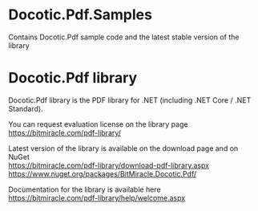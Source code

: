 # Docotic.Pdf.Samples
Contains Docotic.Pdf sample code and the latest stable version of the library

# Docotic.Pdf library
Docotic.Pdf library is the PDF library for .NET (including .NET Core / .NET Standard).

You can request evaluation license on the library page  
https://bitmiracle.com/pdf-library/

Latest version of the library is available on the download page and on NuGet  
https://bitmiracle.com/pdf-library/download-pdf-library.aspx  
https://www.nuget.org/packages/BitMiracle.Docotic.Pdf/

Documentation for the library is available here  
https://bitmiracle.com/pdf-library/help/welcome.aspx
